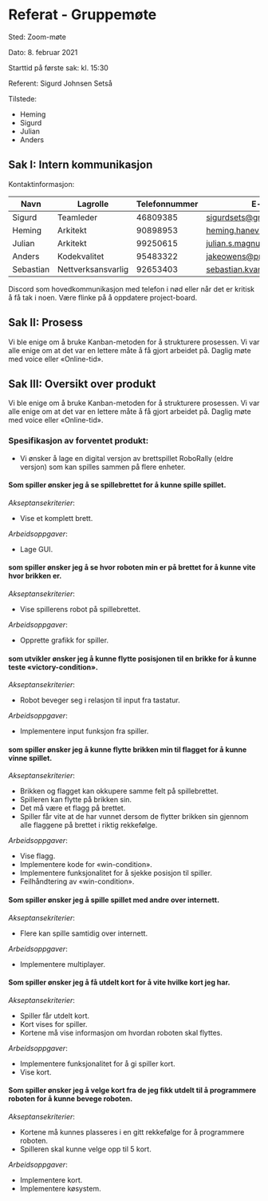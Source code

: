 # Referat - Gruppemøte

Sted: Zoom-møte

Dato: 8. februar 2021

Starttid på første sak: kl. 15:30

Referent: Sigurd Johnsen Setså

Tilstede:
- Heming
- Sigurd
- Julian
- Anders

## Sak I: Intern kommunikasjon

Kontaktinformasjon:

| Navn      | Lagrolle           | Telefonnummer | E-post                       |
|-----------|--------------------|---------------|------------------------------|
| Sigurd    | Teamleder          |      46809385 | sigurdsets@gmail.com         |
| Heming    | Arkitekt           |      90898953 | heming.hanevik@gmail.com     |
| Julian    | Arkitekt           |      99250615 | julian.s.magnussen@gmail.com |
| Anders    | Kodekvalitet       |      95483322 | jakeowens@protonmail.com     |
| Sebastian | Nettverksansvarlig |      92653403 | sebastian.kvamme@gmail.com   |

Discord som hovedkommunikasjon med telefon i nød eller når det er
kritisk å få tak i noen.  Være flinke på å oppdatere project-board.

## Sak II: Prosess

Vi ble enige om å bruke Kanban-metoden for å strukturere prosessen.
Vi var alle enige om at det var en lettere måte å få gjort arbeidet
på.  Daglig møte med voice eller «Online-tid».

## Sak III: Oversikt over produkt

Vi ble enige om å bruke Kanban-metoden for å strukturere prosessen.
Vi var alle enige om at det var en lettere måte å få gjort arbeidet
på.  Daglig møte med voice eller «Online-tid».

### Spesifikasjon av forventet produkt:
- Vi ønsker å lage en digital versjon av brettspillet RoboRally (eldre
  versjon) som kan spilles sammen på flere enheter.

#### Som spiller ønsker jeg å se spillebrettet for å kunne spille spillet.

*Akseptansekriterier*:

- Vise et komplett brett.

*Arbeidsoppgaver*:

- Lage GUI.

#### som spiller ønsker jeg å se hvor roboten min er på brettet for å kunne vite hvor brikken er.

*Akseptansekriterier*:

- Vise spillerens robot på spillebrettet.

*Arbeidsoppgaver*:

- Opprette grafikk for spiller.

#### som utvikler ønsker jeg å kunne flytte posisjonen til en brikke for å kunne teste «victory-condition».

*Akseptansekriterier*:

- Robot beveger seg i relasjon til input fra tastatur.

*Arbeidsoppgaver*:

- Implementere input funksjon fra spiller.

#### som spiller ønsker jeg å kunne flytte brikken min til flagget for å kunne vinne spillet.

*Akseptansekriterier*:

- Brikken og flagget kan okkupere samme felt på spillebrettet.
- Spilleren kan flytte på brikken sin.
- Det må være et flagg på brettet.
- Spiller får vite at de har vunnet dersom de flytter brikken sin gjennom alle flaggene på brettet i riktig rekkefølge.

*Arbeidsoppgaver*:

- Vise flagg.
- Implementere kode for «win-condition».
- Implementere funksjonalitet for å sjekke posisjon til spiller.
- Feilhåndtering av «win-condition».

#### Som spiller ønsker jeg å spille spillet med andre over internett.

*Akseptansekriterier*:

- Flere kan spille samtidig over internett.

*Arbeidsoppgaver*:

- Implementere multiplayer.

#### Som spiller ønsker jeg å få utdelt kort for å vite hvilke kort jeg har.

*Akseptansekriterier*:

- Spiller får utdelt kort.
- Kort vises for spiller.
- Kortene må vise informasjon om hvordan roboten skal flyttes.

*Arbeidsoppgaver*:
- Implementere funksjonalitet for å gi spiller kort.
- Vise kort.

#### Som spiller ønsker jeg å velge kort fra de jeg fikk utdelt til å programmere roboten for å kunne bevege roboten.

*Akseptansekriterier*:
- Kortene må kunnes plasseres i en gitt rekkefølge for å programmere roboten.
- Spilleren skal kunne velge opp til 5 kort.

*Arbeidsoppgaver*:
- Implementere kort.
- Implementere køsystem.